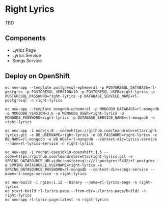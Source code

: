 # Right Lyrics

TBD

## Components

* Lyrics Page
* Lyrics Service
* Songs Service

## Deploy on OpenShift

    oc new-app --template postgresql-ephemeral -p POSTGRESQL_DATABASE=rl-postgres -p POSTGRESQL_VERSION=10 -p POSTGRESQL_USER=right-lyrics -p POSTGRESQL_PASSWORD=right-lyrics -p DATABASE_SERVICE_NAME=rl-postgresql -n right-lyrics

    oc new-app --template mongodb-ephemeral -p MONGODB_DATABASE=rl-mongodb -p MONGODB_VERSION=3.6 -p MONGODB_USER=right-lyrics -p MONGODB_PASSWORD=right-lyrics -p DATABASE_SERVICE_NAME=rl-mongodb -n right-lyrics

    oc new-app -i nodejs:8 --code=https://github.com/leandroberetta/right-lyrics.git -e DB_USERNAME=right-lyrics -e DB_PASSWORD=right-lyrics -e DB_NAME=rl-mongodb -e DB_HOST=rl-mongodb --context-dir=lyrics-service --name=rl-lyrics-service -n right-lyrics

    oc new-app -i redhat-openjdk18-openshift:1.5 --code=https://github.com/leandroberetta/right-lyrics.git -e SPRING_DATASOURCE_URL=jdbc:postgresql://rl-postgres:5432/rl-postgres -e SPRING_DATASOURCE_USERNAME=right-lyrics -e SPRING_DATASOURCE_PASSWORD=rl-mongodb --context-dir=songs-service --name=rl-songs-service -n right-lyrics

    oc new-build -i nginx:1.12 --binary --name=rl-lyrics-page -n right-lyrics
    oc start-build rl-lyrics-page --from-dir=./lyrics-page/build/ -n right-lyrics
    oc new-app rl-lyric-page:latest -n right-lyrics
